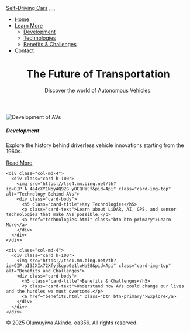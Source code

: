 <!-- DEVELOPER: Olumuyiwa Akinde, IS117-004, Fall 2024 -->
<html lang="en">
<head>
  <meta charset="UTF-8">
  <meta name="viewport" content="width=device-width, initial-scale=1">
  <title>Self-Driving Cars - Home</title>
  <link href="https://cdn.jsdelivr.net/npm/bootstrap@5.3.2/dist/css/bootstrap.min.css" rel="stylesheet">
  <link rel="stylesheet" href="styles.css">
</head>
<body>

<!-- Navbar -->
<nav class="navbar navbar-expand-lg navbar-dark bg-dark">
  <div class="container-fluid">
    <a class="navbar-brand" href="index.html">Self-Driving Cars</a>
    <button class="navbar-toggler" type="button" data-bs-toggle="collapse" data-bs-target="#navbarNav">
      <span class="navbar-toggler-icon"></span>
    </button>
    <div class="collapse navbar-collapse" id="navbarNav">
      <ul class="navbar-nav">
        <li class="nav-item">
          <a class="nav-link active" href="index.html">Home</a>
        </li>
        <li class="nav-item dropdown">
          <a class="nav-link dropdown-toggle" href="#" role="button" data-bs-toggle="dropdown">Learn More</a>
          <ul class="dropdown-menu">
            <li><a class="dropdown-item" href="development.html">Development</a></li>
            <li><a class="dropdown-item" href="technologies.html">Technologies</a></li>
            <li><a class="dropdown-item" href="benefits.html">Benefits & Challenges</a></li>
          </ul>
        </li>
        <li class="nav-item">
          <a class="nav-link" href="contact.html">Contact</a>
        </li>
      </ul>
    </div>
  </div>
</nav>

<!-- Hero Section -->
<header class="bg-primary text-white text-center py-5">
  <div class="container">
    <h1 class="display-4">The Future of Transportation</h1>
    <p class="lead">Discover the world of Autonomous Vehicles.</p>
  </div>
</header>

<!-- Main Content with Cards -->
<div class="container my-5">
  <div class="row g-4">
    <div class="col-md-4">
      <div class="card h-100">
        <img src="https://tse1.mm.bing.net/th?id=OIP.jg0qtzqwSZUP9ndFZAz4-QHaE8&cb=iwp1&pid=Api" class="card-img-top" alt="Development of AVs">
        <div class="card-body">
          <h5 class="card-title">Development</h5>
          <p class="card-text">Explore the history behind driverless vehicle innovations starting from the 1960s.</p>
          <a href="development.html" class="btn btn-primary">Read More</a>
        </div>
      </div>
    </div>

    <div class="col-md-4">
      <div class="card h-100">
        <img src="https://tse4.mm.bing.net/th?id=OIP.A_4a4cXY1NoyAQ92G_yOCQHaEf&pid=Api" class="card-img-top" alt="Technology Behind AVs">
        <div class="card-body">
          <h5 class="card-title">Key Technologies</h5>
          <p class="card-text">Learn about LiDAR, AI, GPS, and sensor technologies that make AVs possible.</p>
          <a href="technologies.html" class="btn btn-primary">Learn More</a>
        </div>
      </div>
    </div>

    <div class="col-md-4">
      <div class="card h-100">
        <img src="https://tse1.mm.bing.net/th?id=OIP.aI3JXIx72Xfyjkqpb0z1lwHaE8&pid=Api" class="card-img-top" alt="Benefits and Challenges">
        <div class="card-body">
          <h5 class="card-title">Benefits & Challenges</h5>
          <p class="card-text">Understand how AVs could change our lives and the hurdles we must overcome.</p>
          <a href="benefits.html" class="btn btn-primary">Explore</a>
        </div>
      </div>
    </div>
  </div>
</div>

<!-- Footer -->
<footer class="bg-dark text-white text-center p-3">
  <p>&copy; 2025 Olumuyiwa Akinde. oa356. All rights reserved.</p>
</footer>

<script src="https://cdn.jsdelivr.net/npm/bootstrap@5.3.2/dist/js/bootstrap.bundle.min.js"></script>
</body>
</html>

